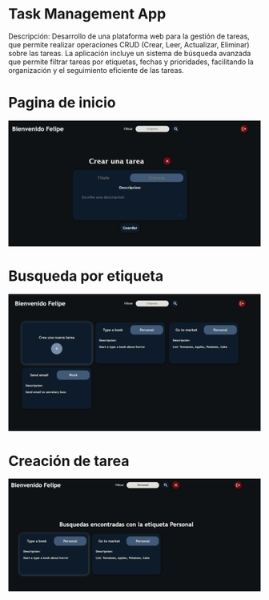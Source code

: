 # Task Management App
Descripción: Desarrollo de una plataforma web para la gestión de tareas, que permite realizar operaciones CRUD (Crear, Leer, Actualizar, Eliminar) sobre las tareas. La aplicación incluye un sistema de búsqueda avanzada que permite filtrar tareas por etiquetas, fechas y prioridades, facilitando la organización y el seguimiento eficiente de las tareas.
# Pagina de inicio
![Ejemplo de imagen](images/i1.png)
# Busqueda por etiqueta
![Ejemplo de imagen](images/i2.png)
# Creación de tarea
![Ejemplo de imagen](images/i3.png)
